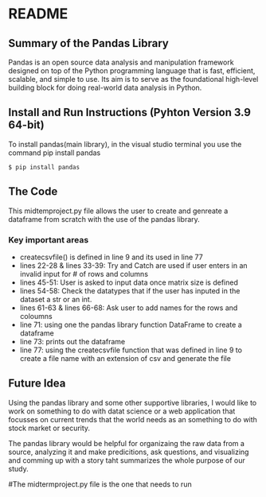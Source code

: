 # README
## Summary of the Pandas Library
Pandas is an open source data analysis and manipulation framework designed on top of the Python programming language that is fast, efficient, scalable, and simple to use. Its aim is to serve as the foundational high-level building block for doing real-world data analysis in Python.

## Install and Run Instructions (Pyhton Version 3.9 64-bit)
To install pandas(main library), in the visual studio terminal you use the command pip install pandas
```console
$ pip install pandas
```

## The Code
This midtemproject.py file allows the user to create and genreate a dataframe from scratch with the use of the pandas library.

### Key important areas
- createcsvfile() is defined in line 9 and its used in line 77
- lines 22-28 & lines 33-39: Try and Catch are used if user enters in an invalid input for # of rows and columns
- lines 45-51: User is asked to input data once matrix size is defined
- lines 54-58: Check the datatypes that if the user has inputed in the dataset a str or an int.
- lines 61-63 & lines 66-68: Ask user to add names for the rows and coloumns
- line 71: using one the pandas library function DataFrame to create a dataframe
- line 73: prints out the dataframe
- line 77: using the createcsvfile function that was defined in line 9 to create a file name with an extension of csv and generate the file

## Future Idea
Using the pandas library and some other supportive libraries, I would like to work on something to do with datat science or a web application that focusses on current trends that 
the world needs as an something to do with stock market or security.

The pandas library would be helpful for organizaing the raw data from a source, analyzing it and make predicitions, ask questions, and visualizing and comming up with a story taht summarizes the whole purpose of our study. 

#The midtermproject.py file is the one that needs to run
